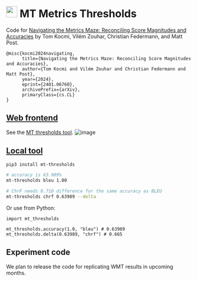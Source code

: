 # <img src="web-tool/public/favicon.ico" height="30pt"> MT Metrics Thresholds

Code for [Navigating the Metrics Maze: Reconciling Score Magnitudes and Accuracies](https://arxiv.org/pdf/2401.06760.pdf) by Tom Kocmi, Vilém Zouhar, Christian Federmann, and Matt Post.
```
@misc{kocmi2024navigating,
      title={Navigating the Metrics Maze: Reconciling Score Magnitudes and Accuracies}, 
      author={Tom Kocmi and Vilém Zouhar and Christian Federmann and Matt Post},
      year={2024},
      eprint={2401.06760},
      archivePrefix={arXiv},
      primaryClass={cs.CL}
}
```

## [Web frontend](https://kocmitom.github.io/MT-Thresholds/)

See the [MT thresholds tool](https://kocmitom.github.io/MT-Thresholds/).
![image](https://github.com/kocmitom/MT-Thresholds/assets/7661193/9146b993-554a-4aba-a93a-769d8799dce2)


## [Local tool](https://pypi.org/project/mt-thresholds/)

```bash
pip3 install mt-thresholds

# accuracy is 63.989%
mt-thresholds bleu 1.00

# ChrF needs 0.710 difference for the same accuracy as BLEU
mt-thresholds chrf 0.63989 --delta
```

Or use from Python:
```python3
import mt_thresholds

mt_thresholds.accuracy(1.0, "bleu") # 0.63989
mt_thresholds.delta(0.63989, "chrf") # 0.665
```
## Experiment code

We plan to release the code for replicating WMT results in upcoming months.
